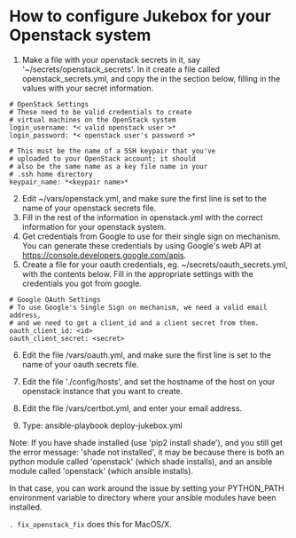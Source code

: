 # How to configure Jukebox for your Openstack system

1. Make a file with your openstack secrets in it, say '~/secrets/openstack_secrets'. In it create a file called openstack_secrets.yml, and copy the in the section below, filling in the values with your 
secret information.
```
# OpenStack Settings
# These need to be valid credentials to create 
# virtual machines on the OpenStack system 
login_username: *< valid openstack user >*
login_password: *< openstack user's password >* 

# This must be the name of a SSH keypair that you've
# uploaded to your OpenStack account; it should
# also be the same name as a key file name in your
# .ssh home directory
keypair_name: *<keypair name>*
```    
2. Edit ~/vars/openstack.yml, and make sure the first line is set to the name of your openstack secrets file. 
3. Fill in the rest of the information in openstack.yml with the correct 
information for your openstack system.
4. Get credentials from Google to use for their single sign on mechanism. 
You can generate these credentials by using Google's web API at  https://console.developers.google.com/apis.
5. Create a file for your oauth credentials, eg. ~/secrets/oauth_secrets.yml,
with the contents below. Fill in the appropriate settings with the credentials you got from google. 
``` 
# Google OAuth Settings
# To use Google's Single Sign on mechanism, we need a valid email address,
# and we need to get a client_id and a client secret from them.
oauth_client_id: <id>
oauth_client_secret: <secret>
```
6. Edit the file /vars/oauth.yml, and make sure the first line is set to the name of your oauth secrets file. 

7. Edit the file './config/hosts', and set the hostname of the host on your openstack instance that you want to create. 

9. Edit the file /vars/certbot.yml, and enter your email address.

10. Type: ansible-playbook deploy-jukebox.yml 

Note: If you have shade installed (use 'pip2 install shade'), and you still get the error message: 'shade not installed', it may be because there is both an
python module called 'openstack' (which shade installs), and an ansible module called 'openstack' (which ansible installs).

In that case, you can work around the issue by setting your PYTHON_PATH environment variable to directory where your ansible modules have been installed. 

`. fix_openstack_fix` does this for MacOS/X. 
